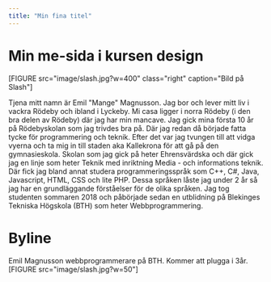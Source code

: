 ```yaml
---
title: "Min fina titel"
---
```

Min me-sida i kursen design
=========================

[FIGURE src="image/slash.jpg?w=400" class="right" caption="Bild på Slash"]

Tjena mitt namn är Emil "Mange" Magnusson. Jag bor och lever mitt liv i vackra Rödeby och ibland i Lyckeby. Mi casa ligger i norra Rödeby (i den bra delen av Rödeby) där jag har min mancave. Jag gick mina första 10 år på Rödebyskolan som jag trivdes bra på. Där jag redan då började fatta tycke för programmering och teknik. Efter det var jag tvungen till att vidga vyerna och ta mig in till staden aka Kallekrona för att gå på den gymnasieskola. Skolan som jag gick på heter Ehrensvärdska och där gick jag en linje som heter Teknik med inriktning Media - och informations teknik. Där fick jag bland annat studera programmeringsspråk som C++, C#, Java, Javascript, HTML, CSS och lite PHP. Dessa språken låste jag under 2 år så jag har en grundläggande förståelser för de olika språken. Jag tog studenten sommaren 2018 och påbörjade sedan en utblidning på Blekinges Tekniska Högskola (BTH) som heter Webbprogrammering.

Byline
===
<div class="byline">
Emil Magnusson webbprogrammerare på BTH.
Kommer att plugga i 3år. [FIGURE src="image/slash.jpg?w=50"]
</div>
